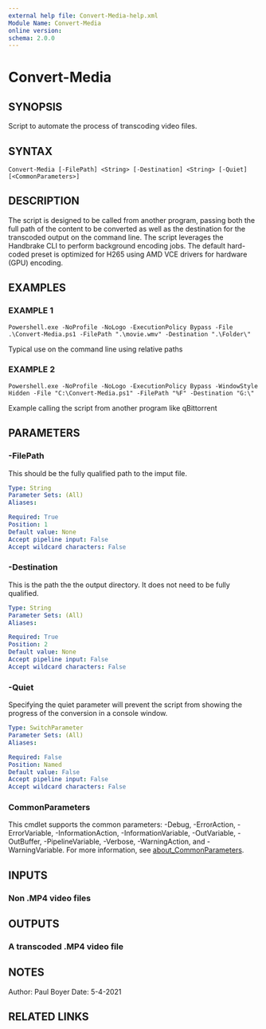 ```yaml
---
external help file: Convert-Media-help.xml
Module Name: Convert-Media
online version:
schema: 2.0.0
---
```


# Convert-Media

## SYNOPSIS
Script to automate the process of transcoding video files.

## SYNTAX

```
Convert-Media [-FilePath] <String> [-Destination] <String> [-Quiet] [<CommonParameters>]
```

## DESCRIPTION
The script is designed to be called from another program, passing both the full path of the content to be converted
as well as the destination for the transcoded output on the command line.
The script leverages the Handbrake CLI to perform background
encoding jobs.
The default hard-coded preset is optimized for H265 using AMD VCE drivers for hardware (GPU) encoding.

## EXAMPLES

### EXAMPLE 1
```
Powershell.exe -NoProfile -NoLogo -ExecutionPolicy Bypass -File .\Convert-Media.ps1 -FilePath ".\movie.wmv" -Destination ".\Folder\"
```

Typical use on the command line using relative paths

### EXAMPLE 2
```
Powershell.exe -NoProfile -NoLogo -ExecutionPolicy Bypass -WindowStyle Hidden -File "C:\Convert-Media.ps1" -FilePath "%F" -Destination "G:\"
```

Example calling the script from another program like qBittorrent

## PARAMETERS

### -FilePath
This should be the fully qualified path to the imput file.

```yaml
Type: String
Parameter Sets: (All)
Aliases:

Required: True
Position: 1
Default value: None
Accept pipeline input: False
Accept wildcard characters: False
```

### -Destination
This is the path the the output directory.
It does not need to be fully qualified.

```yaml
Type: String
Parameter Sets: (All)
Aliases:

Required: True
Position: 2
Default value: None
Accept pipeline input: False
Accept wildcard characters: False
```

### -Quiet
Specifying the quiet parameter will prevent the script from showing the progress of the conversion in a console window.

```yaml
Type: SwitchParameter
Parameter Sets: (All)
Aliases:

Required: False
Position: Named
Default value: False
Accept pipeline input: False
Accept wildcard characters: False
```

### CommonParameters
This cmdlet supports the common parameters: -Debug, -ErrorAction, -ErrorVariable, -InformationAction, -InformationVariable, -OutVariable, -OutBuffer, -PipelineVariable, -Verbose, -WarningAction, and -WarningVariable. For more information, see [about_CommonParameters](http://go.microsoft.com/fwlink/?LinkID=113216).

## INPUTS

### Non .MP4 video files
## OUTPUTS

### A transcoded .MP4 video file
## NOTES
Author: Paul Boyer
Date: 5-4-2021

## RELATED LINKS
